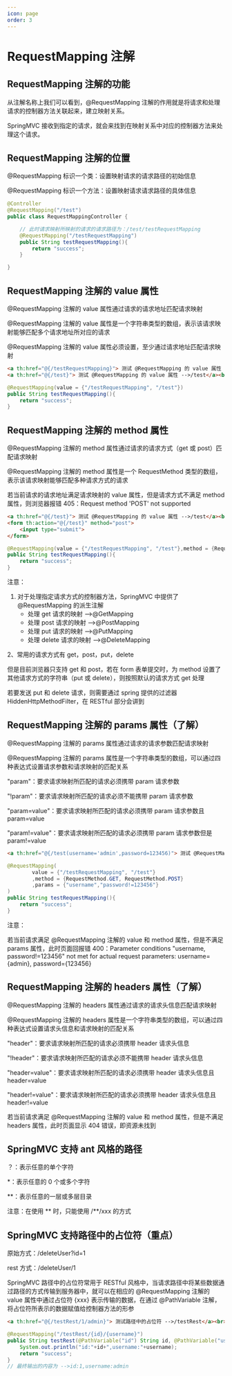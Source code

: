 ```yaml
---
icon: page
order: 3
---
```

# RequestMapping 注解

## RequestMapping 注解的功能

从注解名称上我们可以看到，@RequestMapping 注解的作用就是将请求和处理请求的控制器方法关联起来，建立映射关系。

SpringMVC 接收到指定的请求，就会来找到在映射关系中对应的控制器方法来处理这个请求。

## RequestMapping 注解的位置

@RequestMapping 标识一个类：设置映射请求的请求路径的初始信息

@RequestMapping 标识一个方法：设置映射请求请求路径的具体信息

```java
@Controller
@RequestMapping("/test")
public class RequestMappingController {

	// 此时请求映射所映射的请求的请求路径为：/test/testRequestMapping
    @RequestMapping("/testRequestMapping")
    public String testRequestMapping(){
        return "success";
    }

}
```

## RequestMapping 注解的 value 属性

@RequestMapping 注解的 value 属性通过请求的请求地址匹配请求映射

@RequestMapping 注解的 value 属性是一个字符串类型的数组，表示该请求映射能够匹配多个请求地址所对应的请求

@RequestMapping 注解的 value 属性必须设置，至少通过请求地址匹配请求映射

```html
<a th:href="@{/testRequestMapping}"> 测试 @RequestMapping 的 value 属性 -->/testRequestMapping</a><br>
<a th:href="@{/test}"> 测试 @RequestMapping 的 value 属性 -->/test</a><br>
```

```java
@RequestMapping(value = {"/testRequestMapping", "/test"})
public String testRequestMapping(){
    return "success";
}
```

## RequestMapping 注解的 method 属性

@RequestMapping 注解的 method 属性通过请求的请求方式（get 或 post）匹配请求映射

@RequestMapping 注解的 method 属性是一个 RequestMethod 类型的数组，表示该请求映射能够匹配多种请求方式的请求

若当前请求的请求地址满足请求映射的 value 属性，但是请求方式不满足 method 属性，则浏览器报错 405：Request method 'POST' not supported

```html
<a th:href="@{/test}"> 测试 @RequestMapping 的 value 属性 -->/test</a><br>
<form th:action="@{/test}" method="post">
    <input type="submit">
</form>
```

```java
@RequestMapping(value = {"/testRequestMapping", "/test"},method = {RequestMethod.GET, RequestMethod.POST})
public String testRequestMapping(){
    return "success";
}
```

注意：

1. 对于处理指定请求方式的控制器方法，SpringMVC 中提供了 @RequestMapping 的派生注解
   - 处理 get 请求的映射 -->@GetMapping
   - 处理 post 请求的映射 -->@PostMapping
   - 处理 put 请求的映射 -->@PutMapping
   - 处理 delete 请求的映射 -->@DeleteMapping

2、常用的请求方式有 get，post，put，delete

但是目前浏览器只支持 get 和 post，若在 form 表单提交时，为 method 设置了其他请求方式的字符串（put 或 delete），则按照默认的请求方式 get 处理

若要发送 put 和 delete 请求，则需要通过 spring 提供的过滤器 HiddenHttpMethodFilter，在 RESTful 部分会讲到

## RequestMapping 注解的 params 属性（了解）

@RequestMapping 注解的 params 属性通过请求的请求参数匹配请求映射

@RequestMapping 注解的 params 属性是一个字符串类型的数组，可以通过四种表达式设置请求参数和请求映射的匹配关系

"param"：要求请求映射所匹配的请求必须携带 param 请求参数

"!param"：要求请求映射所匹配的请求必须不能携带 param 请求参数

"param=value"：要求请求映射所匹配的请求必须携带 param 请求参数且 param=value

"param!=value"：要求请求映射所匹配的请求必须携带 param 请求参数但是 param!=value

```html
<a th:href="@{/test(username='admin',password=123456)"> 测试 @RequestMapping 的 params 属性 -->/test</a><br>
```

```java
@RequestMapping(
        value = {"/testRequestMapping", "/test"}
        ,method = {RequestMethod.GET, RequestMethod.POST}
        ,params = {"username","password!=123456"}
)
public String testRequestMapping(){
    return "success";
}
```

注意：

若当前请求满足 @RequestMapping 注解的 value 和 method 属性，但是不满足 params 属性，此时页面回报错 400：Parameter conditions "username, password!=123456" not met for actual request parameters: username={admin}, password={123456}

## RequestMapping 注解的 headers 属性（了解）

@RequestMapping 注解的 headers 属性通过请求的请求头信息匹配请求映射

@RequestMapping 注解的 headers 属性是一个字符串类型的数组，可以通过四种表达式设置请求头信息和请求映射的匹配关系

"header"：要求请求映射所匹配的请求必须携带 header 请求头信息

"!header"：要求请求映射所匹配的请求必须不能携带 header 请求头信息

"header=value"：要求请求映射所匹配的请求必须携带 header 请求头信息且 header=value

"header!=value"：要求请求映射所匹配的请求必须携带 header 请求头信息且 header!=value

若当前请求满足 @RequestMapping 注解的 value 和 method 属性，但是不满足 headers 属性，此时页面显示 404 错误，即资源未找到

## SpringMVC 支持 ant 风格的路径

？：表示任意的单个字符

*：表示任意的 0 个或多个字符

\**：表示任意的一层或多层目录

注意：在使用 \** 时，只能使用 /**/xxx 的方式

## SpringMVC 支持路径中的占位符（重点）

原始方式：/deleteUser?id=1

rest 方式：/deleteUser/1

SpringMVC 路径中的占位符常用于 RESTful 风格中，当请求路径中将某些数据通过路径的方式传输到服务器中，就可以在相应的 @RequestMapping 注解的 value 属性中通过占位符 {xxx} 表示传输的数据，在通过 @PathVariable 注解，将占位符所表示的数据赋值给控制器方法的形参

```html
<a th:href="@{/testRest/1/admin}"> 测试路径中的占位符 -->/testRest</a><br>
```

```java
@RequestMapping("/testRest/{id}/{username}")
public String testRest(@PathVariable("id") String id, @PathVariable("username") String username){
    System.out.println("id:"+id+",username:"+username);
    return "success";
}
// 最终输出的内容为 -->id:1,username:admin
```
